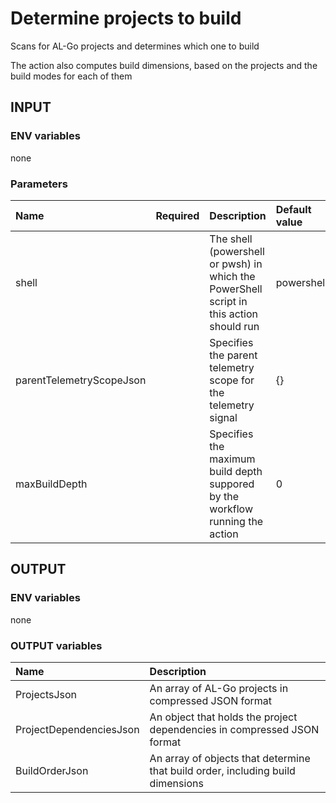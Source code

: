 # Determine projects to build
Scans for AL-Go projects and determines which one to build

The action also computes build dimensions, based on the projects and the build modes for each of them

## INPUT

### ENV variables
none

### Parameters
| Name | Required | Description | Default value |
| :-- | :-: | :-- | :-- |
| shell | | The shell (powershell or pwsh) in which the PowerShell script in this action should run | powershell |
| parentTelemetryScopeJson | | Specifies the parent telemetry scope for the telemetry signal | {} |
| maxBuildDepth | | Specifies the maximum build depth suppored by the workflow running the action | 0 |

## OUTPUT

### ENV variables
none

### OUTPUT variables
| Name | Description |
| :-- | :-- |
| ProjectsJson | An array of AL-Go projects in compressed JSON format |
| ProjectDependenciesJson | An object that holds the project dependencies in compressed JSON format |
| BuildOrderJson |An array of objects that determine that build order, including build dimensions |
